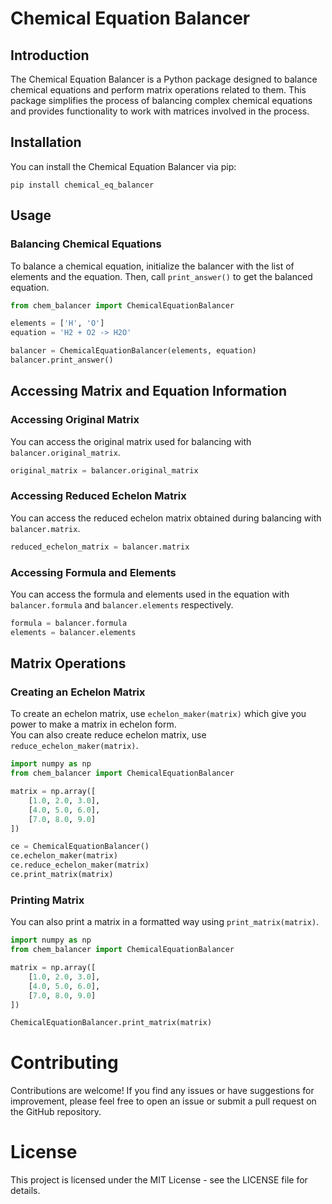 # Chemical Equation Balancer

## Introduction

The Chemical Equation Balancer is a Python package designed to balance chemical equations and perform matrix operations
related to them. This package simplifies the process of balancing complex chemical equations and provides functionality
to work with matrices involved in the process.

## Installation

You can install the Chemical Equation Balancer via pip:

```
pip install chemical_eq_balancer
```

## Usage

### Balancing Chemical Equations

To balance a chemical equation, initialize the balancer with the list of elements and the equation. Then,
call `print_answer()` to get the balanced equation.

```python
from chem_balancer import ChemicalEquationBalancer

elements = ['H', 'O']
equation = 'H2 + O2 -> H2O'

balancer = ChemicalEquationBalancer(elements, equation)
balancer.print_answer()

```

## Accessing Matrix and Equation Information

### Accessing Original Matrix

You can access the original matrix used for balancing with `balancer.original_matrix`.

```python
original_matrix = balancer.original_matrix
```

### Accessing Reduced Echelon Matrix

You can access the reduced echelon matrix obtained during balancing with `balancer.matrix`.

```python
reduced_echelon_matrix = balancer.matrix
```

### Accessing Formula and Elements

You can access the formula and elements used in the equation with `balancer.formula` and `balancer.elements`
respectively.

```python
formula = balancer.formula
elements = balancer.elements
```

## Matrix Operations

### Creating an Echelon Matrix

To create an echelon matrix, use `echelon_maker(matrix)` which give you power to make a matrix in echelon form.
<br>
You can also create reduce echelon matrix, use `reduce_echelon_maker(matrix)`.

```python
import numpy as np
from chem_balancer import ChemicalEquationBalancer

matrix = np.array([
    [1.0, 2.0, 3.0],
    [4.0, 5.0, 6.0],
    [7.0, 8.0, 9.0]
])

ce = ChemicalEquationBalancer()
ce.echelon_maker(matrix)
ce.reduce_echelon_maker(matrix)
ce.print_matrix(matrix)
```

### Printing Matrix

You can also print a matrix in a formatted way using `print_matrix(matrix)`.

```python
import numpy as np
from chem_balancer import ChemicalEquationBalancer

matrix = np.array([
    [1.0, 2.0, 3.0],
    [4.0, 5.0, 6.0],
    [7.0, 8.0, 9.0]
])

ChemicalEquationBalancer.print_matrix(matrix)
```

# Contributing

Contributions are welcome! If you find any issues or have suggestions for improvement, please feel free to open an issue
or submit a pull request on the GitHub repository.

# License

This project is licensed under the MIT License - see the LICENSE file for details.
